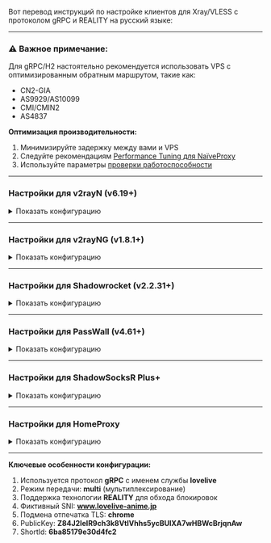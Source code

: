 Вот перевод инструкций по настройке клиентов для Xray/VLESS с протоколом gRPC и REALITY на русский языке:

---

### ⚠️ Важное примечание:

Для gRPC/H2 настоятельно рекомендуется использовать VPS с оптимизированным обратным маршрутом, такие как:
- CN2-GIA
- AS9929/AS10099 
- CMI/CMIN2
- AS4837

**Оптимизация производительности:**
1. Минимизируйте задержку между вами и VPS
2. Следуйте рекомендациям [Performance Tuning для NaïveProxy](https://github.com/klzgrad/naiveproxy/wiki/Performance-Tuning)
3. Используйте параметры [проверки работоспособности](https://xtls.github.io/Xray-docs-next/config/transports/grpc.html#grpcobject)

---

### Настройки для v2rayN (v6.19+)

<details><summary>Показать конфигурацию</summary><br>

| Параметр | Значение |
| :--- | :--- |
| Адрес | IP сервера |
| Порт | 443 |
| ID пользователя | chika |
| Управление потоком | оставить пустым |
| Шифрование | none |
| Протокол передачи | grpc |
| Режим | multi |
| Маскировочный домен | оставить пустым |
| Путь | lovelive |
| Безопасность | reality |
| SNI | `www.lovelive-anime.jp` |
| Fingerprint | chrome |
| PublicKey | Z84J2IelR9ch3k8VtlVhhs5ycBUlXA7wHBWcBrjqnAw |
| ShortId | 6ba85179e30d4fc2 |
| SpiderX | оставить пустым |

</details>

---

### Настройки для v2rayNG (v1.8.1+)

<details><summary>Показать конфигурацию</summary><br>

| Параметр | Значение |
| :--- | :--- |
| Адрес | IP сервера |
| Порт | 443 |
| ID пользователя | chika |
| Управление потоком | оставить пустым |
| Шифрование | none |
| Протокол передачи | grpc |
| Режим gRPC | multi |
| Маскировочный домен | оставить пустым |
| Путь | lovelive |
| Безопасность | reality |
| SNI | `www.lovelive-anime.jp` |
| Fingerprint | chrome |
| PublicKey | Z84J2IelR9ch3k8VtlVhhs5ycBUlXA7wHBWcBrjqnAw |
| ShortID | 6ba85179e30d4fc2 |
| SpiderX | оставить пустым |

</details>

---

### Настройки для Shadowrocket (v2.2.31+)

<details><summary>Показать конфигурацию</summary><br>

| Параметр | Значение |
| :--- | :--- |
| Тип | VLESS |
| Адрес | IP сервера |
| Порт | 443 |
| UUID | chika |
| TLS | включить |
| XTLS | none |
| Разрешить небезопасное | отключить |
| SNI | `www.lovelive-anime.jp` |
| ALPN | оставить пустым |
| Публичный ключ | Z84J2IelR9ch3k8VtlVhhs5ycBUlXA7wHBWcBrjqnAw |
| Короткий ID | 6ba85179e30d4fc2 |
| Способ передачи | grpc |
| Хост | оставить пустым |
| Имя службы | lovelive |
| Мультиплексирование | отключить |
| Быстрое открытие TCP | отключить |
| Переадресация UDP | включить |
| Прокси через | отключить |

</details>

---

### Настройки для PassWall (v4.61+)

<details><summary>Показать конфигурацию</summary><br>

| Параметр | Значение |
| :--- | :--- |
| Тип | Xray |
| Протокол передачи | VLESS |
| Адрес | IP сервера |
| Порт | 443 |
| Шифрование | none |
| ID | chika |
| TLS | включить |
| Flow | отключить |
| REALITY | включить |
| Домен | `www.lovelive-anime.jp` |
| Публичный ключ | Z84J2IelR9ch3k8VtlVhhs5ycBUlXA7wHBWcBrjqnAw |
| Short Id | 6ba85179e30d4fc2 |
| Spider X | оставить пустым |
| Подмена отпечатка | chrome |
| Протокол передачи | gRPC |
| Имя службы | lovelive |
| Режим gRPC | multi |
| Проверка работоспособности | отключить |
| Начальный размер окна | 0 |
| MUX | отключить |

</details>

---

### Настройки для ShadowSocksR Plus+

<details><summary>Показать конфигурацию</summary><br>

| Параметр | Значение |
| :--- | :--- |
| Тип сервера | V2Ray/Xray |
| Протокол V2Ray/XRay | VLESS |
| Адрес сервера | IP сервера |
| Порт | 443 |
| ID (UUID) | chika |
| Шифрование VLESS | none |
| Протокол передачи | gRPC |
| Имя службы gRPC | lovelive |
| Режим gRPC | Multi |
| Начальный размер окна | 0 |
| Проверка работоспособности | отключить |
| TLS | отключить |
| REALITY | включить |
| Public key | Z84J2IelR9ch3k8VtlVhhs5ycBUlXA7wHBWcBrjqnAw |
| Short ID | 6ba85179e30d4fc2 |
| spiderX | оставить пустым |
| Подмена отпечатка | chrome |
| Имя хоста TLS | `www.lovelive-anime.jp` |
| Mux | отключить |
| Автопереключение | отключить |
| Локальный порт | 1234 |

</details>

---

### Настройки для HomeProxy

<details><summary>Показать конфигурацию</summary><br>

| Параметр | Значение |
| :--- | :--- |
| Тип | VLESS |
| Адрес | IP сервера |
| Порт | 443 |
| UUID | chika |
| Управление потоком | нет |
| Транспортный уровень | gRPC |
| Имя службы gRPC | lovelive |
| Таймаут простоя | оставить пустым |
| Таймаут пинга | оставить пустым |
| Кодирование пакетов | Xudp (Xray-core) |
| Мультиплексирование | отключить |
| TLS | включить |
| TLS SNI | `www.lovelive-anime.jp` |
| TLS ALPN | оставить пустым |
| Разрешить небезопасные соединения | отключить |
| Минимальная версия TLS | по умолчанию |
| Максимальная версия TLS | по умолчанию |
| Наборы шифров | -- выбрать -- |
| Добавить самоподписанный сертификат | отключить |
| Отпечаток uTLS | Chrome |
| REALITY | включить |
| Публичный ключ REALITY | Z84J2IelR9ch3k8VtlVhhs5ycBUlXA7wHBWcBrjqnAw |
| Идентификатор REALITY | 6ba85179e30d4fc2 |
| Быстрое открытие TCP | отключить |
| MPTCP | отключить |
| Фрагментация UDP | отключить |

</details>

---

**Ключевые особенности конфигурации:**
1. Используется протокол **gRPC** с именем службы **lovelive**
2. Режим передачи: **multi** (мультиплексирование)
3. Поддержка технологии **REALITY** для обхода блокировок
4. Фиктивный SNI: **www.lovelive-anime.jp**
5. Подмена отпечатка TLS: **chrome**
6. PublicKey: **Z84J2IelR9ch3k8VtlVhhs5ycBUlXA7wHBWcBrjqnAw**
7. ShortId: **6ba85179e30d4fc2**
